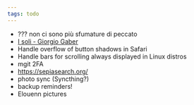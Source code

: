 ```yaml
---
tags: todo
---
```

- ??? non ci sono più sfumature di peccato
- [I soli - Giorgio Gaber](https://deezer.com/track/104718080)
- Handle overflow of button shadows in Safari
- Handle bars for scrolling always displayed in Linux distros
- mgit 2FA
- https://sepiasearch.org/
- photo sync (Syncthing?)
- backup reminders!
- Elouenn pictures